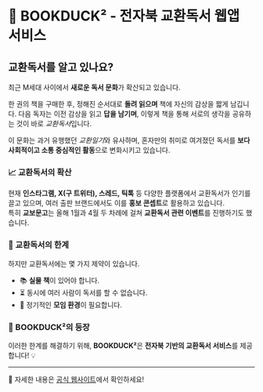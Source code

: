 # 📖 BOOKDUCK² - 전자북 교환독서 웹앱 서비스  

## 교환독서를 알고 있나요?  

최근 M세대 사이에서 **새로운 독서 문화**가 확산되고 있습니다.  

한 권의 책을 구매한 후, 정해진 순서대로 **돌려 읽으며** 책에 자신의 감상을 짧게 남깁니다. 다음 독자는 이전 감상을 읽고 **답을 남기며**, 이렇게 책을 통해 서로의 생각을 공유하는 것이 바로 *교환독서*입니다.  

이 문화는 과거 유행했던 *교환일기*와 유사하며, 혼자만의 취미로 여겨졌던 독서를 **보다 사회적이고 소통 중심적인 활동**으로 변화시키고 있습니다.  

### 📈 교환독서의 확산  

현재 **인스타그램, X(구 트위터), 스레드, 틱톡** 등 다양한 플랫폼에서 교환독서가 인기를 끌고 있으며, 여러 출판 브랜드에서도 이를 **홍보 콘셉트**로 활용하고 있습니다.  
특히 **교보문고**는 올해 1월과 4월 두 차례에 걸쳐 **교환독서 관련 이벤트**를 진행하기도 했습니다.  

### 🚧 교환독서의 한계  

하지만 교환독서에는 몇 가지 제약이 있습니다.  
- 📚 **실물 책**이 있어야 합니다.  
- ⏳ 동시에 여러 사람이 독서를 할 수 없습니다.  
- 📍 정기적인 **모임 환경**이 필요합니다.  

### 🌟 BOOKDUCK²의 등장  

이러한 한계를 해결하기 위해, **BOOKDUCK²**은 **전자북 기반의 교환독서 서비스**를 제공합니다! 💡  

---

🔗 자세한 내용은 [공식 웹사이트](#)에서 확인하세요!  
